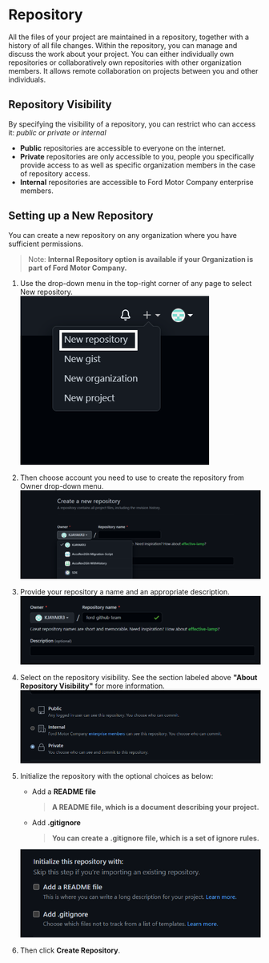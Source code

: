 # Repository

All the files of your project are maintained in a repository, together with a history of all file changes. Within the repository, you can manage and discuss the work about your project. You can either individually own repositories or collaboratively own repositories with other organization members. It allows remote collaboration on projects between you and other individuals.

## Repository Visibility

By specifying the visibility of a repository, you can restrict who can access it:
 *public or private or internal*

* **Public** repositories are accessible to everyone on the internet.
* **Private** repositories are only accessible to you, people you specifically provide access to as well as specific organization members in the case of repository access.
* **Internal** repositories are accessible to Ford Motor Company enterprise members.

## Setting up a New Repository

You can create a new repository on any organization where you have sufficient permissions.
> Note: **Internal Repository option is available if your Organization is part of Ford Motor Company.**

1. Use the drop-down menu in the top-right corner of any page to select New repository.
    ![](./assets/repo_1.png)

2. Then choose account you need to use to create the repository from Owner drop-down menu.
    ![](./assets/repo_2.png)

3. Provide your repository a name and an appropriate description.
    ![](./assets/repo_3.png)

4. Select on the repository visibility. See the section labeled above **"About Repository Visibility"** for more information.
    ![](./assets/repo_4.png)

5. Initialize the repository with the optional choices as below:
    * Add a **README file**
        > **A README file, which is a document describing your project.**
    * Add **.gitignore**
        > **You can create a .gitignore file, which is a set of ignore rules.**
        
    ![](./assets/repo_5.png)

6. Then click **Create Repository**.
